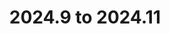 ---
title: "2024.9 to 2024.11"
linkTitle: "2024.9 to 2024.11"
description: "Instructions to upgrade {{% ctx %}} 2024.9 to 2024.11"
weight: 960
outOfSupport: true
---